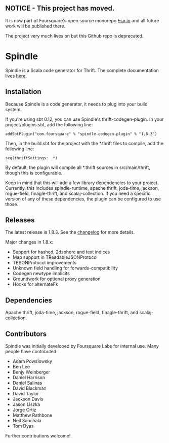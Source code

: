 ## NOTICE - This project has moved.

It is now part of Foursquare's open source monorepo [Fsq.io](https://github.com/foursquare/fsqio) and all
future work will be published there.

The project very much lives on but this Github repo is deprecated.


# Spindle

Spindle is a Scala code generator for Thrift.
The complete documentation lives [here](http://spindle.readthedocs.org/en/v1.8/).

## Installation

Because Spindle is a code generator, it needs to plug into your build system.

If you're using sbt 0.12, you can use Spindle's thrift-codegen-plugin. In your project/plugins.sbt,
add the following line:

    addSbtPlugin("com.foursquare" % "spindle-codegen-plugin" % "1.8.3")

Then, in the build.sbt for the project with the *.thrift files to compile, add the following line:

    seq(thriftSettings: _*)

By default, the plugin will compile all *.thrift sources in src/main/thrift, though this is
configurable.

Keep in mind that this will add a few library dependencies to your project. Currently, this
includes spindle-runtime, apache thrift, joda-time, jackson, rogue-field, finagle-thrift, and
scalaj-collection. If you need a specific version of any of these dependencies, the plugin can be
configured to use those.

## Releases

The latest release is 1.8.3. See the [changelog](https://github.com/foursquare/spindle/blob/master/CHANGELOG.md) for more details.

Major changes in 1.8.x:

- Support for hashed, 2dsphere and text indices
- Map support in TReadableJSONProtocol
- TBSONProtocol improvements
- Unknown field handling for forwards-compatibility
- Codegen newtype implicits
- Groundwork for optional proxy generation
- Hooks for alternateFk

## Dependencies

Apache thrift, joda-time, jackson, rogue-field, finagle-thrift, and scalaj-collection.

## Contributors

Spindle was initially developed by Foursquare Labs for internal use.
Many people have contributed:

- Adam Powslowsky
- Ben Lee
- Benjy Weinberger
- Daniel Harrison
- Daniel Salinas
- David Blackman
- David Taylor
- Jackson Davis
- Jason Liszka
- Jorge Ortiz
- Matthew Rathbone
- Neil Sanchala
- Tom Dyas

Further contributions welcome!
